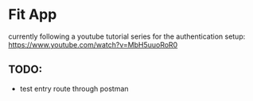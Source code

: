 # Fit App

currently following a youtube tutorial series for the authentication setup: https://www.youtube.com/watch?v=MbH5uuoRoR0

## TODO:

- test entry route through postman
